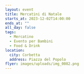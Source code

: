 ```yaml
---
layout: event
title: Mercatini di Natale
starts_at: 2023-12-02T14:00:00
ends_at: ""
all_day: false
tags:
  - Mercatino
  - Evento per Bambini
  - Food & Drink
location:
  city: Corbetta
  address: Piazza del Popolo
flyer: images/uploads/img_0082.png
---
```

